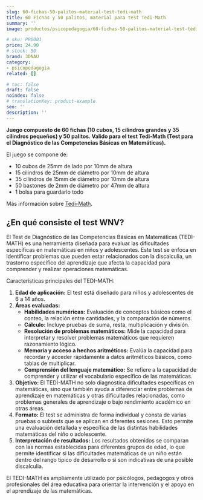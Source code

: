 ```yaml
---
slug: 60-fichas-50-palitos-material-test-tedi-math
title: 60 Fichas y 50 palitos, material para test Tedi-Math
summary: ''
image: productos/psicopedagogia/60-fichas-50-palitos-material-test-tedi-math.jpg

# sku: PRO001
price: 24.90
# stock: 50
brand: 3DNAU
category:
- psicopedagogia
related: []

# toc: false
draft: false
noindex: false
# translationKey: product-example
seo: ''
description: ''
---
```

**Juego compuesto de 60 fichas (10 cubos, 15 cilindros grandes y 35 cilindros pequeños) y 50 palitos. Valido para el test Tedi-Math (Test para el Diagnóstico de las Competencias Básicas en Matemáticas).**

El juego se compone de:

- 10 cubos de 25mm de lado por 10mm de altura
- 15 cilindros de 25mm de diámetro por 10mm de altura
- 35 cilindros de 15mm de diámetro por 10mm de altura
- 50 bastones de 2mm de diámetro por 47mm de altura
- 1 bolsa para guardarlo todo

Más información sobre [Tedi-Math](https://web.teaediciones.com/tedi-math.aspx).

## ¿En qué consiste el test WNV?

El Test de Diagnóstico de las Competencias Básicas en Matemáticas (TEDI-MATH) es una herramienta diseñada para evaluar las dificultades específicas en matemáticas en niños y adolescentes. Este test se enfoca en identificar problemas que pueden estar relacionados con la discalculia, un trastorno específico del aprendizaje que afecta la capacidad para comprender y realizar operaciones matemáticas.

Características principales del TEDI-MATH:

1. **Edad de aplicación:** El test está diseñado para niños y adolescentes de 6 a 14 años.
2. **Áreas evaluadas:**
    - **Habilidades numéricas:** Evaluación de conceptos básicos como el conteo, la relación entre cantidades, y la comparación de números.
    - **Cálculo:** Incluye pruebas de suma, resta, multiplicación y división.
    - **Resolución de problemas matemáticos:** Mide la capacidad para interpretar y resolver problemas matemáticos que requieren razonamiento lógico.
    - **Memoria y acceso a hechos aritméticos:** Evalúa la capacidad para recordar y acceder rápidamente a datos aritméticos básicos, como tablas de multiplicar.
    - **Comprensión del lenguaje matemático:** Se refiere a la capacidad de comprender y utilizar el vocabulario específico de las matemáticas.
3. **Objetivo:** El TEDI-MATH no solo diagnostica dificultades específicas en matemáticas, sino que también ayuda a diferenciar entre problemas de aprendizaje en matemáticas y otras dificultades relacionadas, como problemas generales de aprendizaje o bajo rendimiento académico en otras áreas.
4. **Formato:** El test se administra de forma individual y consta de varias pruebas o subtests que se aplican en diferentes sesiones. Esto permite una evaluación detallada y específica de las distintas habilidades matemáticas del niño o adolescente.
5. **Interpretación de resultados:** Los resultados obtenidos se comparan con las normas establecidas para diferentes grupos de edad, lo que permite identificar si las dificultades matemáticas de un niño están dentro del rango típico de desarrollo o si son indicativas de una posible discalculia.

El TEDI-MATH es ampliamente utilizado por psicólogos, pedagogos y otros profesionales del área educativa para orientar la intervención y el apoyo en el aprendizaje de las matemáticas.
